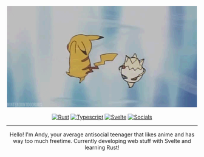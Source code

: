 <div align="center">

[![PikaTogepiPudding](PikaTogepi.gif)](https://www.pokemon.com/us/pokedex/pikachu)

[![Rust](https://img.shields.io/static/v1?message=Rust&logo=Rust&labelColor=orange&color=orange&logoColor=white&label=%20&style=for-the-badge)](https://github.com/rust-lang/rust)
[![Typescript](https://img.shields.io/static/v1?message=Typescript&logo=Typescript&labelColor=blue&color=blue&logoColor=white&label=%20&style=for-the-badge)](https://github.com/microsoft/TypeScript)
[![Svelte](https://img.shields.io/static/v1?message=Svelte&logo=Svelte&labelColor=red&color=red&logoColor=white&label=%20&style=for-the-badge)](https://github.com/sveltejs/svelte)
[![Socials](https://img.shields.io/static/v1?message=Socials&logo=Linktree&labelColor=green&color=green&logoColor=white&label=%20&style=for-the-badge)](https://linktr.ee/spicy_ricecaker)

<hr>

Hello! I'm Andy, your average antisocial teenager that likes anime and has way too much freetime. Currently developing web stuff with Svelte and learning Rust!

</div>
